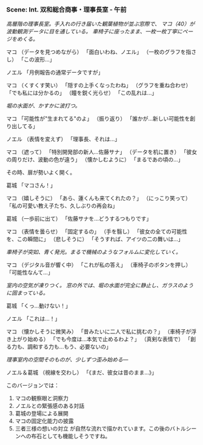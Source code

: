 ### Scene: Int. 双和総合商事・理事長室 - 午前

*高層階の理事長室。手入れの行き届いた観葉植物が並ぶ窓際で、*
*マコ（40）が波動観測データに目を通している。*
*車椅子に座ったまま、一枚一枚丁寧にページをめくる。*

マコ
（データを見つめながら）
「面白いわね、ノエル」
（一枚のグラフを指さし）
「この波形...」

ノエル
「月例報告の通常データですが」

マコ
（くすくす笑い）
「隠すの上手くなったわね」
（グラフを重ね合わせ）
「でも私には分かるの」
（瞳を鋭く光らせ）
「この乱れは...」

*堀の水面が、かすかに波打つ。*

マコ
「可能性が"生まれてる"のよ」
（振り返り）
「誰かが...新しい可能性を創り出してる」

ノエル
（表情を変えず）
「理事長、それは...」

マコ
（遮って）
「特別開発部の新人...佐藤サナ」
（データを机に置き）
「彼女の周りだけ、波動の色が違う」
（懐かしむように）
「まるであの頃の...」

その時、扉が勢いよく開く。

葛城
「マコさん！」

マコ
（嬉しそうに）
「あら、蓮くんも来てくれたの？」
（にっこり笑って）
「私の可愛い教え子たち、久しぶりの再会ね」

葛城
（一歩前に出て）
「佐藤サナを...どうするつもりです」

マコ
（表情を曇らせ）
「固定するの」
（手を翳し）
「彼女の全ての可能性を、この瞬間に」
（悲しそうに）
「そうすれば、アイツの二の舞いは...」

*車椅子が突如、青く発光。まるで機械のようなフォルムに変化していく。*

マコ
（デジタル音が響く中）
「これが私の答え」
（車椅子のボタンを押し）
「可能性なんて...」

*室内の空気が凍りつく。*
*窓の外では、堀の水面が完全に静止し、ガラスのように固まっている。*

葛城
「くっ...動けない！」

ノエル
「これは...！」

マコ
（懐かしそうに微笑み）
「昔みたいに二人で私に挑むの？」
（車椅子が浮き上がり始める）
「でも今度は...本気で止めるわよ？」
（真剣な表情で）
「創る力も、調和する力も...もう、必要ないの」

*理事室内の空間そのものが、少しずつ歪み始める―*

ノエル＆葛城
（視線を交わし）
「《まだ、彼女は昔のまま...》」

このバージョンでは：
1. マコの観察眼と洞察力
2. ノエルとの緊張感のある対話
3. 葛城の登場による展開
4. マコの固定化能力の披露
5. 三者三様の想いの対立
が自然な流れで描かれています。この後のバトルシーンへの布石としても機能しそうですね。